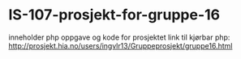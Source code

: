 IS-107-prosjekt-for-gruppe-16
=============================
inneholder php oppgave og kode for prosjektet
link til kjørbar php:
http://prosjekt.hia.no/users/ingvlr13/Gruppeprosjekt/gruppe16.html
